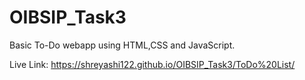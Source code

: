 # OIBSIP_Task3
Basic To-Do webapp using HTML,CSS and JavaScript.

Live Link: https://shreyashi122.github.io/OIBSIP_Task3/ToDo%20List/
